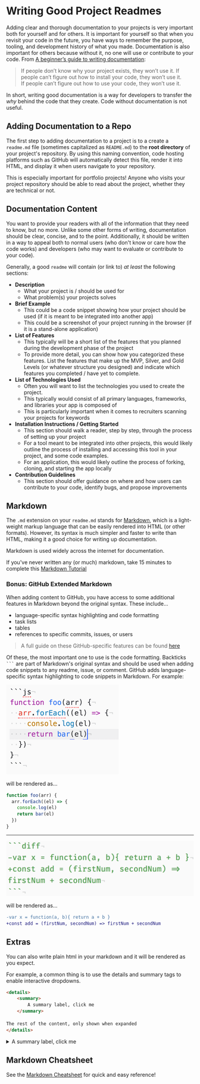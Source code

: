 # Writing Good Project Readmes

Adding clear and thorough documentation to your projects is very important both for yourself and for others. It is important for yourself so that when you revisit your code in the future, you have ways to remember the purpose, tooling, and development history of what you made. Documentation is also important for others because without it, no one will use or contribute to your code. From [A beginner’s guide to writing documentation](http://www.writethedocs.org/guide/writing/beginners-guide-to-docs/):

> If people don’t know why your project exists,
they won’t use it. 
> If people can’t figure out how to install your code,
they won’t use it.  
> If people can’t figure out how to use your code,
they won’t use it.  

In short, writing good documentation is a way for developers to transfer the *why* behind the code that they create. Code without documentation is not useful.

## Adding Documentation to a Repo
The first step to adding documentation to a project is to a create a `readme.md` file (sometimes capitalized as `README.md`) to the **root directory** of your project's repository. By using this naming convention, code hosting platforms such as GitHub will automatically detect this file, render it into HTML, and display it when users navigate to your repository.

This is especially important for portfolio projects! Anyone who visits your project repository should be able to read about the project, whether they are technical or not.

## Documentation Content
You want to provide your readers with all of the information that they need to know, but no more. Unlike some other forms of writing, documentation should be clear, concise, and to the point. Additionally, it should be written in a way to appeal both to normal users (who don't know or care how the code works) and developers (who may want to evaluate or contribute to your code).

Generally, a good `readme` will contain (or link to) *at least* the following sections:
- **Description**
  - What your project is / should be used for
  - What problem(s) your projects solves
- **Brief Example**
  - This could be a code snippet showing how your project should be used (if it is meant to be integrated into another app)
  - This could be a screenshot of your project running in the browser (if it is a stand-alone application)
- **List of Features**
  - This typically will be a short list of the features that you planned during the development phase of the project
  - To provide more detail, you can show how you categorized these features. List the features that make up the MVP, Silver, and Gold Levels (or whatever structure you designed) and indicate which features you completed / have yet to complete.
- **List of Technologies Used**
  - Often you will want to list the technologies you used to create the project.
  - This typically would consist of all primary languages, frameworks, and libraries your app is composed of
  - This is particularly important when it comes to recruiters scanning your projects for keywords
- **Installation Instructions / Getting Started**
  - This section should walk a reader, step by step, through the process of setting up your project
  - For a tool meant to be integrated into other projects, this would likely outline the process of installing and accessing this tool in your project, and some code examples.
  - For an application, this would likely outline the process of forking, cloning, and starting the app locally
- **Contribution Guidelines**
  - This section should offer guidance on where and how users can contribute to your code, identify bugs, and propose improvements

## Markdown

The `.md` extension on your `readme.md` stands for [Markdown](https://en.wikipedia.org/wiki/Markdown), which is a light-weight markup language that can be easily rendered into HTML (or other formats). However, its syntax is much simpler and faster to write than HTML, making it a good choice for writing up documentation.

Markdown is used widely across the internet for documentation.

If you've never written any (or much) markdown, take 15 minutes to complete this [Markdown Tutorial](http://www.markdowntutorial.com/)

### Bonus: GitHub Extended Markdown
When adding content to GitHub, you have access to some additional features in Markdown beyond the original syntax. These include...

- language-specific syntax highlighting and code formatting
- task lists
- tables
- references to specific commits, issues, or users

> A full guide on these GitHub-specific features can be found [here](https://guides.github.com/features/mastering-markdown/)

Of these, the most important one to use is the code formatting. Backticks <code>```</code> are part of Markdown's original syntax and should be used when adding code snippets to any readme, issue, or comment. GitHub adds language-specific syntax highlighting to code snippets in Markdown. For example:

![backticks example](./assets/backticks-example.png)

will be rendered as...
```js
function foo(arr) {
  arr.forEach((el) => {
    console.log(el)
    return bar(el)
  })
}
```

---

![backticks example](./assets/gh-md-diff.png)

will be rendered as...

```diff
-var x = function(a, b){ return a + b }
+const add = (firstNum, secondNum) => firstNum + secondNum
```

## Extras

You can also write plain html in your markdown and it will be rendered as you expect.

For example, a common thing is to use the details and summary tags to enable interactive dropdowns.

```html
<details>
    <summary>
        A summary label, click me
    </summary>

The rest of the content, only shown when expanded
</details>
```

<details>
<summary>
A summary label, click me
</summary>

The rest of the content, only shown when expanded
</details>

## Markdown Cheatsheet

See the [Markdown Cheatsheet](https://github.com/adam-p/markdown-here/wiki/Markdown-Cheatsheet) for quick and easy reference!
